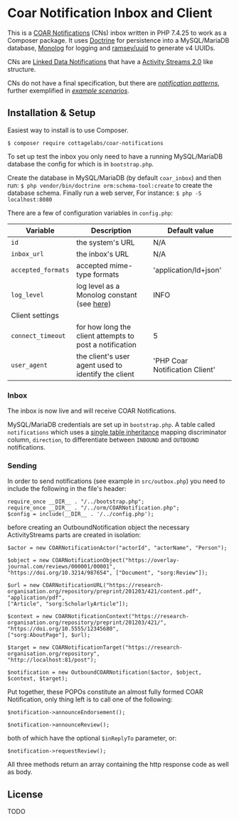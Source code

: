 # Coar Notification Inbox and Client

This is a [COAR Notifications](https://notify.coar-repositories.org/) (CNs) inbox written in PHP 7.4.25
to work as a Composer package. It uses [Doctrine](https://www.doctrine-project.org/) for persistence
into a MySQL/MariaDB database, [Monolog](https://github.com/Seldaek/monolog) for logging and
[ramsey/uuid](https://github.com/ramsey/uuid) to generate v4 UUIDs.

CNs are [Linked Data Notifications](https://www.w3.org/TR/2017/REC-ldn-20170502/) that
have a [Activity Streams 2.0](https://www.w3.org/TR/activitystreams-core/) like structure.

CNs do not have a final specification, but there are 
[_notification patterns_](https://notify.coar-repositories.org/patterns/), further exemplified in
[_example scenarios_](https://notify.coar-repositories.org/scenarios/).

## Installation & Setup
Easiest way to install is to use Composer.

`$ composer require cottagelabs/coar-notifications`

To set up test the inbox you only need to have a running MySQL/MariaDB database the config for which is in `bootstrap.php`.

Create the database in MySQL/MariaDB (by default `coar_inbox`) and then run: `$ php vendor/bin/doctrine orm:schema-tool:create` to create the database schema.
Finally run a web server, For instance: `$ php -S localhost:8080 `


There are a few of configuration variables in `config.php`:

| Variable           | Description  | Default value    |
| -----              |    ----      |             --- |
| `id`               | the system's URL        | N/A      |
| `inbox_url`        | the inbox's URL         | N/A         |
| `accepted_formats` | accepted mime-type formats    |  'application/ld+json'        |
| `log_level`        | log level as a Monolog constant (see [here](https://github.com/Seldaek/monolog/blob/main/doc/01-usage.md]))         | INFO         |
| Client settings |
| `connect_timeout`  | for how long the client attempts to post a notification         | 5         |
| `user_agent`       | the client's user agent used to identify the client         | 'PHP Coar Notification Client'        |


### Inbox
The inbox is now live and will receive COAR Notifications.

MySQL/MariaDB credentials are set up in `bootstrap.php`. A table called `notifications` which uses a 
[single table inheritance](https://www.doctrine-project.org/projects/doctrine-orm/en/2.9/reference/inheritance-mapping.html#single-table-inheritance) mapping
discriminator column, `direction`, to differentiate between `INBOUND` and `OUTBOUND`
notifications.

### Sending
In order to send notifications (see example in `src/outbox.php`) you need to include the following in the file's header: 

```
require_once __DIR__ . "/../bootstrap.php";
require_once __DIR__ . "/../orm/COARNotification.php";
$config = include(__DIR__ . '/../config.php');
```
before creating an OutboundNotification object the necessary ActivityStreams parts are created in isolation:

```
$actor = new COARNotificationActor("actorId", "actorName", "Person");

$object = new COARNotificationObject("https://overlay-journal.com/reviews/000001/00001",
"https://doi.org/10.3214/987654", ["Document", "sorg:Review"]);

$url = new COARNotificationURL("https://research-organisation.org/repository/preprint/201203/421/content.pdf",
"application/pdf",
["Article", "sorg:ScholarlyArticle"]);

$context = new COARNotificationContext("https://research-organisation.org/repository/preprint/201203/421/",
"https://doi.org/10.5555/12345680",
["sorg:AboutPage"], $url);

$target = new COARNotificationTarget("https://research-organisation.org/repository",
"http://localhost:81/post");

$notification = new OutboundCOARNotification($actor, $object, $context, $target);
```

Put together, these POPOs constitute an almost fully formed COAR Notification, only thing left is to call one of the following:

`$notification->announceEndorsement();`

`$notification->announceReview();`

both of which have the optional `$inReplyTo` parameter, or:

`$notification->requestReview();`

All three methods return an array containing the http response code as well as body.

## License
TODO

